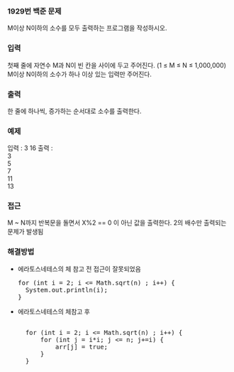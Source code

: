 ### 1929번 백준 문제
M이상 N이하의 소수를 모두 출력하는 프로그램을 작성하시오.

### 입력
첫째 줄에 자연수 M과 N이 빈 칸을 사이에 두고 주어진다. (1 ≤ M ≤ N ≤ 1,000,000) M이상 N이하의 소수가 하나 이상 있는 입력만 주어진다.

### 출력
한 줄에 하나씩, 증가하는 순서대로 소수를 출력한다.

### 예제
입력 : 3 16
출력 :<br>
3 <br>
5 <br>
7 <br>
11 <br>
13

### 접근
M ~ N까지 반복문을 돌면서 X%2 == 0 이 아닌 값을 출력한다.
2의 배수만 출력되는 문제가 발생됨

### 해결방법

- 에라토스네테스의 체 참고 전 접근이 잘못되었음
  <pre>
  for (int i = 2; i <= Math.sqrt(n) ; i++) {
    System.out.println(i);
  }
  </pre>

- 에라토스네테스의 체참고 후
    <pre>   
    for (int i = 2; i <= Math.sqrt(n) ; i++) {
        for (int j = i*i; j <= n; j+=i) {
            arr[j] = true;
        }
    }
    </pre>


